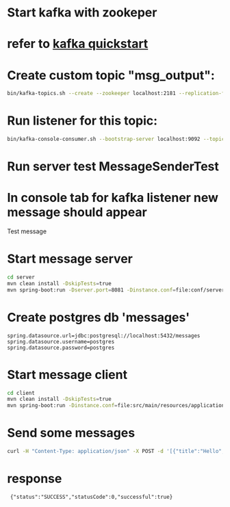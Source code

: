 # Start kafka with zookeper 
# refer to [kafka quickstart](https://kafka.apache.org/quickstart)

# Create custom topic "msg_output":
```bash
bin/kafka-topics.sh --create --zookeeper localhost:2181 --replication-factor 1 --partitions 1 --topic msg_output
```
# Run listener for this topic:
```bash
bin/kafka-console-consumer.sh --bootstrap-server localhost:9092 --topic msg_output --from-beginning
```
# Run server test MessageSenderTest
# In console tab for kafka listener new message should appear
Test message

# Start message server
```bash
cd server
mvn clean install -DskipTests=true
mvn spring-boot:run -Dserver.port=8081 -Dinstance.conf=file:conf/server.default.properties -Dlog4j.configuration=file:conf/log4j.properties
```
# Create postgres db 'messages'
```
spring.datasource.url=jdbc:postgresql://localhost:5432/messages
spring.datasource.username=postgres
spring.datasource.password=postgres
```
# Start message client
```bash
cd client
mvn clean install -DskipTests=true
mvn spring-boot:run -Dinstance.conf=file:src/main/resources/application.properties -Dlog4j.configuration=file:conf/log4j.properties
```

# Send some messages
```bash
curl -H "Content-Type: application/json" -X POST -d '[{"title":"Hello","text":"Hello World!","author":"User","created":"2017-10-17"}]' http://localhost:8081/api/v1/messages
```
# response
```
 {"status":"SUCCESS","statusCode":0,"successful":true}
```

